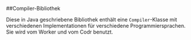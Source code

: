##Compiler-Bibliothek

Diese in Java geschriebene Bibliothek enthält eine `Compiler`-Klasse mit verschiedenen Implementationen für verschiedene Programmiersprachen. Sie wird vom Worker und vom Codr benutzt.
